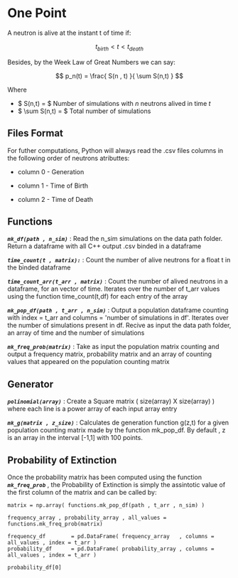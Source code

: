 # One Point

A neutron is alive at the instant t of time if:

$$ t_{birth} < t < t_{death} $$

Besides, by the Week Law of Great Numbers we can say:

$$ p_n(t) = \frac{ S(n , t) }{ \sum S(n,t) } $$

Where

* $ S(n,t) = $ Number of simulations with $n$ neutrons alived in time $t$
* $ \sum S(n,t) = $ Total number of simulations 

## Files Format

For futher computations, Python will always read the .csv files columns in the following order of neutrons atributtes:

* column 0 - Generation

* column 1 - Time of Birth

* column 2 - Time of Death

## Functions

***`mk_df(path , n_sim)`*** : Read the n_sim simulations on the data path folder. Return a dataframe with all C++ output .csv binded in a dataframe  

***`time_count(t , matrix):`*** : Count the number of alive neutrons for a float t in the binded dataframe

***`time_count_arr(t_arr , matrix)`*** : Count the number of alived neutrons in a dataframe, for an vector of time. Iterates over the number of t_arr values using the function time_count(t,df) for each entry of the array

***`mk_pop_df(path , t_arr , n_sim)`*** : Output a population dataframe counting with index = t_arr and columns = 'number of simulations in df'. Iterates over the number of simulations present in df. Recive as input the data path folder, an array of time and the number of simulations
    
***`mk_freq_prob(matrix)`*** : Take as input the population matrix counting and output a frequency matrix, probability matrix and an array of counting values that appeared on the population counting matrix

## Generator

***`polinomial(array)`***  :  Create a Square matrix ( size(array) X size(array) ) where each line is a power array of each input array entry 

***`mk_g(matrix , z_size)`*** : Calculates de generation function g(z,t) for a given population counting matrix made by the function mk_pop_df. By default , z is an array in the interval [-1,1] with 100 points.

## Probability of Extinction

Once the probability matrix has been computed using the function ***`mk_freq_prob`*** , the Probability of Extinction is simply the assintotic value of the first column of the matrix and can be called by: 


```{code}
matrix = np.array( functions.mk_pop_df(path , t_arr , n_sim) )

frequency_array , probability_array , all_values = functions.mk_freq_prob(matrix)

frequency_df        = pd.DataFrame( frequency_array   , columns = all_values , index = t_arr )
probability_df      = pd.DataFrame( probability_array , columns = all_values , index = t_arr )

probability_df[0]
```
